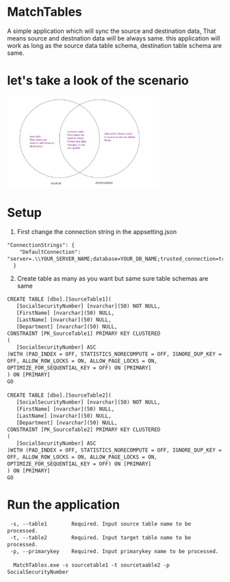# MatchTables
A simple application which will sync the source and destination data, That means source and destnation data will be always same. 
this application will work as long as the source data table schema, destination table schema are same. 

# let's take a look of the scenario
<img src="https://github.com/MicroAsif/MatchTables/blob/main/Images/visualization.png" width="70%" height="70%">

# Setup
1. First change the connection string in the appsetting.json 
```
"ConnectionStrings": {
    "DefaultConnection": "server=.\\YOUR_SERVER_NAME;database=YOUR_DB_NAME;trusted_connection=true"
  }
 ```
 2. Create table as many as you want but same sure table schemas are same
 ```
CREATE TABLE [dbo].[SourceTable1](
	[SocialSecurityNumber] [nvarchar](50) NOT NULL,
	[FirstName] [nvarchar](50) NULL,
	[LastName] [nvarchar](50) NULL,
	[Department] [nvarchar](50) NULL,
 CONSTRAINT [PK_SourceTable1] PRIMARY KEY CLUSTERED 
(
	[SocialSecurityNumber] ASC
)WITH (PAD_INDEX = OFF, STATISTICS_NORECOMPUTE = OFF, IGNORE_DUP_KEY = OFF, ALLOW_ROW_LOCKS = ON, ALLOW_PAGE_LOCKS = ON, OPTIMIZE_FOR_SEQUENTIAL_KEY = OFF) ON [PRIMARY]
) ON [PRIMARY]
GO

CREATE TABLE [dbo].[SourceTable2](
	[SocialSecurityNumber] [nvarchar](50) NOT NULL,
	[FirstName] [nvarchar](50) NULL,
	[LastName] [nvarchar](50) NULL,
	[Department] [nvarchar](50) NULL,
 CONSTRAINT [PK_SourceTable2] PRIMARY KEY CLUSTERED 
(
	[SocialSecurityNumber] ASC
)WITH (PAD_INDEX = OFF, STATISTICS_NORECOMPUTE = OFF, IGNORE_DUP_KEY = OFF, ALLOW_ROW_LOCKS = ON, ALLOW_PAGE_LOCKS = ON, OPTIMIZE_FOR_SEQUENTIAL_KEY = OFF) ON [PRIMARY]
) ON [PRIMARY]
GO

 ```
 
 # Run the application 
 
```
 -s, --table1        Required. Input source table name to be processed.
 -t, --table2        Required. Input target table name to be processed.
 -p, --primarykey    Required. Input primarykey name to be processed.
 
  MatchTables.exe -s sourcetable1 -t sourcetaable2 -p SocialSecurityNumber
  
 ```






